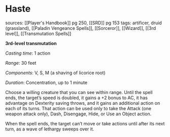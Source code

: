 # Haste
sources: [[Player's Handbook]] pg 250, [[SRD]] pg 153
tags: artificer, druid (grassland), [[Paladin Vengeance Spells]], [[Sorceror]], [[Wizard]], [[3rd level]], [[Transmutation Spells]]

**3rd-level transmutation**

*Casting time*: 1 action

*Range*: 30 feet

*Components*: V, S, M (a shaving of licorice root)

*Duration*: Concentration, up to 1 minute

Choose a willing creature that you can see within range. Until the spell ends, the target’s speed is doubled, it gains a +2 bonus to AC, it has advantage on Dexterity saving throws, and it gains an additional action on each of its turns. That action can be used only to take the Attack (one weapon attack only), Dash, Disengage, Hide, or Use an Object action.

When the spell ends, the target can’t move or take actions until after its next turn, as a wave of lethargy sweeps over it.
